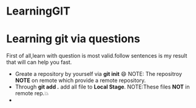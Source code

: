 # LearningGIT
# Learning git via questions

First of all,learn with question is most valid.follow sentences is my result that will can help you fast.

* Greate a repository by yourself via **git init** :smile: NOTE: The repositroy **NOTE** on remote which provide a remote repository.
* Through **git add .** add all file to **Local Stage**. NOTE:These files **NOT** in remote rep.:boom:
* 